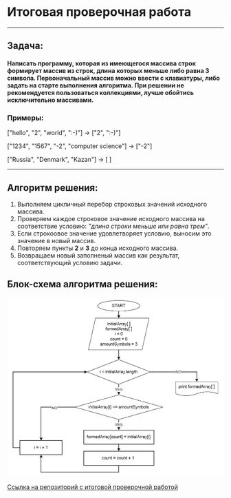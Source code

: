# **Итоговая проверочная работа**
-------------------------------------------

## __Задача:__ 
#### Написать программу, которая из имеющегося массива строк формирует массив из строк, длина которых меньше либо равна 3 символа. Первоначальный массив можно ввести с клавиатуры, либо задать на старте выполнения алгоритма. При решении не рекомендуется пользоваться коллекциями, лучше обойтись исключительно массивами.

### __Примеры:__
["hello", "2", "world", ":-)"] -> ["2", ":-)"]

["1234", "1567", "-2", "computer science"] -> ["-2"]

["Russia", "Denmark", "Kazan"] -> [ ]

-------------------------------------------
## __Алгоритм решения:__
1. Выполняем цикличный перебор строковых значений исходного массива.
2. Проверяем каждое строковое значение исходного массива на соответствие условию: *"длина строки меньше или равна трем"*.
3. Если строкоовое значение удовлетворяет условию, выносим это значение в новый массив.
4. Повторяем пункты **2** и **3** до конца исходного массива.
5. Возвращаем новый заполненый массив как результат, соответствующий условию задачи.

## __Блок-схема алгоритма решения:__
![ ](AlgorithmFinalProjectIntro.jpg)

[Ссылка на репозиторий с итоговой проверочной работой](https://github.com/Max4kaz/FinalProjectIntro.git)